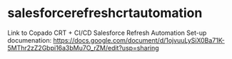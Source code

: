 # salesforcerefreshcrtautomation
Link to Copado CRT + CI/CD Salesforce Refresh Automation Set-up documenation: https://docs.google.com/document/d/1ojvuuLySiX0Ba71K-5MThr2zZ2Gbpi16a3bMu7O_rZM/edit?usp=sharing
